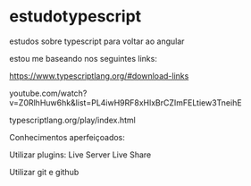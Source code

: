 # estudotypescript
estudos sobre typescript para voltar ao angular

estou me baseando nos seguintes links:

https://www.typescriptlang.org/#download-links

youtube.com/watch?v=Z0RlhHuw6hk&list=PL4iwH9RF8xHlxBrCZImFELtiew3TneihE

typescriptlang.org/play/index.html

Conhecimentos aperfeiçoados:


Utilizar plugins:
  Live Server
  Live Share

Utilizar git e github 
